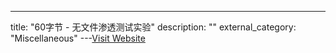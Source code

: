 ---
title: "60字节 - 无文件渗透测试实验"
description: ""
external_category: "Miscellaneous"
---[Visit Website](https://www.n0tr00t.com/2017/03/09/penetration-test-without-file.html)

